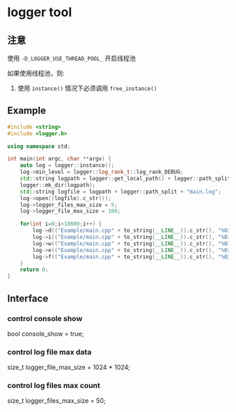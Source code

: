 # logger tool

## 注意
使用 `-D_LOGGER_USE_THREAD_POOL_` 开启线程池

如果使用线程池，则:
1. 使用 `instance()` 情况下必须调用 `free_instance()`



## Example

```c++
#include <string>
#include <logger.h>

using namespace std;

int main(int argc, char **argv) {
    auto log = logger::instance();
    log->min_level = logger::log_rank_t::log_rank_DEBUG;
    std::string logpath = logger::get_local_path() + logger::path_split + "log";
    logger::mk_dir(logpath);
    std::string logfile = logpath + logger::path_split + "main.log";
    log->open((logfile).c_str());
    log->logger_files_max_size = 5;
    log->logger_file_max_size = 100;

    for(int i=0;i<10000;i++) {
        log->d(("Example/main.cpp" + to_string(__LINE__)).c_str(), "%03d:%s", i,"DEBUG");
        log->i(("Example/main.cpp" + to_string(__LINE__)).c_str(), "%03d:%s", i,"INFO");
        log->w(("Example/main.cpp" + to_string(__LINE__)).c_str(), "%03d:%s", i,"WARNING");
        log->e(("Example/main.cpp" + to_string(__LINE__)).c_str(), "%03d:%s", i,"ERROR");
        log->f(("Example/main.cpp" + to_string(__LINE__)).c_str(), "%03d:%s", i,"FATAL");
    }
    return 0;
}
```
## Interface

### control console show

bool console_show = true;

### control log file max data

size_t logger_file_max_size = 1024 * 1024;

### control log files max count

size_t logger_files_max_size = 50;

